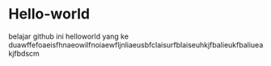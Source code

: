 # Hello-world
belajar github
ini helloworld yang ke duawffefoaeisfhnaeowilfnoiaewfljnliaeusbfclaisurfblaiseuhkjfbalieukfbaliueakjfbdscm
